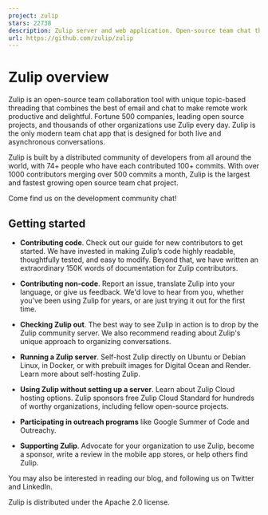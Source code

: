 ```yaml
---
project: zulip
stars: 22738
description: Zulip server and web application. Open-source team chat that helps teams stay productive and focused.
url: https://github.com/zulip/zulip
---
```


Zulip overview
==============

Zulip is an open-source team collaboration tool with unique topic-based threading that combines the best of email and chat to make remote work productive and delightful. Fortune 500 companies, leading open source projects, and thousands of other organizations use Zulip every day. Zulip is the only modern team chat app that is designed for both live and asynchronous conversations.

Zulip is built by a distributed community of developers from all around the world, with 74+ people who have each contributed 100+ commits. With over 1000 contributors merging over 500 commits a month, Zulip is the largest and fastest growing open source team chat project.

Come find us on the development community chat!

Getting started
---------------

-   **Contributing code**. Check out our guide for new contributors to get started. We have invested in making Zulip’s code highly readable, thoughtfully tested, and easy to modify. Beyond that, we have written an extraordinary 150K words of documentation for Zulip contributors.
    
-   **Contributing non-code**. Report an issue, translate Zulip into your language, or give us feedback. We'd love to hear from you, whether you've been using Zulip for years, or are just trying it out for the first time.
    
-   **Checking Zulip out**. The best way to see Zulip in action is to drop by the Zulip community server. We also recommend reading about Zulip's unique approach to organizing conversations.
    
-   **Running a Zulip server**. Self-host Zulip directly on Ubuntu or Debian Linux, in Docker, or with prebuilt images for Digital Ocean and Render. Learn more about self-hosting Zulip.
    
-   **Using Zulip without setting up a server**. Learn about Zulip Cloud hosting options. Zulip sponsors free Zulip Cloud Standard for hundreds of worthy organizations, including fellow open-source projects.
    
-   **Participating in outreach programs** like Google Summer of Code and Outreachy.
    
-   **Supporting Zulip**. Advocate for your organization to use Zulip, become a sponsor, write a review in the mobile app stores, or help others find Zulip.
    

You may also be interested in reading our blog, and following us on Twitter and LinkedIn.

Zulip is distributed under the Apache 2.0 license.
